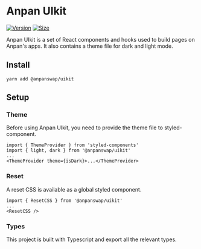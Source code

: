 # Anpan UIkit

[![Version](https://img.shields.io/npm/v/@anpanswap-libs/uikit)](https://www.npmjs.com/package/@anpanswap-libs/uikit) [![Size](https://img.shields.io/bundlephobia/min/@anpanswap-libs/uikit)](https://www.npmjs.com/package/@anpanswap-libs/uikit)

Anpan UIkit is a set of React components and hooks used to build pages on Anpan's apps. It also contains a theme file for dark and light mode.

## Install

`yarn add @anpanswap/uikit`

## Setup

### Theme

Before using Anpan UIkit, you need to provide the theme file to styled-component.

```
import { ThemeProvider } from 'styled-components'
import { light, dark } from '@anpanswap/uikit'
...
<ThemeProvider theme={isDark}>...</ThemeProvider>
```

### Reset

A reset CSS is available as a global styled component.

```
import { ResetCSS } from '@anpanswap/uikit'
...
<ResetCSS />
```

### Types

This project is built with Typescript and export all the relevant types.
